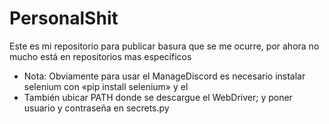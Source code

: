 # PersonalShit
Este es mi repositorio para publicar basura que se me ocurre, por ahora no mucho está en repositorios mas específicos
* Nota: Obviamente para usar el ManageDiscord es necesario instalar selenium con «pip install selenium» y el 
* También ubicar PATH donde se descargue el WebDriver; y poner usuario y contraseña en secrets.py
